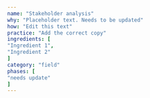 ```yaml
---
name: "Stakeholder analysis"
why: "Placeholder text. Needs to be updated"
how: "Edit this text"
practice: "Add the correct copy"
ingredients: [
"Ingredient 1",
"Ingredient 2"
]
category: "field"
phases: [
"needs update"
]
---
```

